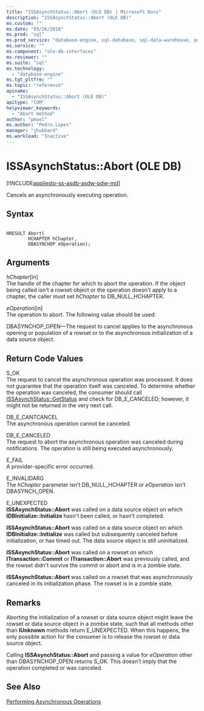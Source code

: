```yaml
---
title: "ISSAsynchStatus::Abort (OLE DB) | Microsoft Docs"
description: "ISSAsynchStatus::Abort (OLE DB)"
ms.custom: ""
ms.date: "03/26/2018"
ms.prod: "sql"
ms.prod_service: "database-engine, sql-database, sql-data-warehouse, pdw"
ms.service: ""
ms.component: "ole-db-interfaces"
ms.reviewer: ""
ms.suite: "sql"
ms.technology: 
  - "database-engine"
ms.tgt_pltfrm: ""
ms.topic: "reference"
apiname: 
  - "ISSAsynchStatus::Abort (OLE DB)"
apitype: "COM"
helpviewer_keywords: 
  - "Abort method"
author: "pmasl"
ms.author: "Pedro.Lopes"
manager: "jhubbard"
ms.workload: "Inactive"
---
```

# ISSAsynchStatus::Abort (OLE DB)
[!INCLUDE[appliesto-ss-asdb-asdw-pdw-md](../../../includes/appliesto-ss-asdb-asdw-pdw-md.md)]

  Cancels an asynchronously executing operation.  
  
## Syntax  
  
```  
  
HRESULT Abort(  
        HCHAPTER hChapter,  
        DBASYNCHOP eOperation);  
```  
  
## Arguments  
 *hChapter*[in]  
 The handle of the chapter for which to abort the operation. If the object being called isn't a rowset object or the operation doesn't apply to a chapter, the caller must set *hChapter* to DB_NULL_HCHAPTER.  
  
 *eOperation*[in]  
 The operation to abort. The following value should be used:  
  
 DBASYNCHOP_OPEN—The request to cancel applies to the asynchronous opening or population of a rowset or to the asynchronous initialization of a data source object.  
  
## Return Code Values  
 S_OK  
 The request to cancel the asynchronous operation was processed. It does not guarantee that the operation itself was canceled. To determine whether the operation was canceled, the consumer should call [ISSAsynchStatus::GetStatus](../../oledb/ole-db-interfaces/issasynchstatus-getstatus-ole-db.md) and check for DB_E_CANCELED; however, it might not be returned in the very next call.  
  
 DB_E_CANTCANCEL  
 The asynchronous operation cannot be canceled.  
  
 DB_E_CANCELED  
 The request to abort the asynchronous operation was canceled during notifications. The operation is still being executed asynchronously.  
  
 E_FAIL  
 A provider-specific error occurred.  
  
 E_INVALIDARG  
 The *hChapter* parameter isn't DB_NULL_HCHAPTER or *eOperation* isn't DBASYNCH_OPEN.  
  
 E_UNEXPECTED  
 **ISSAsynchStatus::Abort** was called on a data source object on which **IDBInitialize::Initialize** hasn't been called, or hasn't completed.  
  
 **ISSAsynchStatus::Abort** was called on a data source object on which **IDBInitialize::Initialize** was called but subsequently canceled before initialization, or has timed out. The data source object is still uninitialized.  
  
 **ISSAsynchStatus::Abort** was called on a rowset on which **ITransaction::Commit** or **ITransaction::Abort** was previously called, and the rowset didn't survive the commit or abort and is in a zombie state.  
  
 **ISSAsynchStatus::Abort** was called on a rowset that was asynchronously canceled in its initialization phase. The rowset is in a zombie state.  
  
## Remarks  
 Aborting the initialization of a rowset or data source object might leave the rowset or data source object in a zombie state, such that all methods other than **IUnknown** methods return E_UNEXPECTED. When this happens, the only possible action for the consumer is to release the rowset or data source object.  
  
 Calling **ISSAsynchStatus::Abort** and passing a value for *eOperation* other than DBASYNCHOP_OPEN returns S_OK. This doesn't imply that the operation completed or was canceled.  
  
## See Also  
 [Performing Asynchronous Operations](../../oledb/features/performing-asynchronous-operations.md)  
  
  
